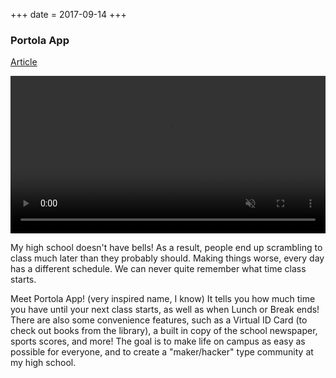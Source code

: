 +++
date = 2017-09-14
+++

### Portola App
[Article](https://portolapilot.com/an-app-to-help-students-portolapp/)

<video preload="auto" autoplay muted="muted" loop="loop" webkit-playsinline="" style="width:100%">
    <source src="/images/projects/ca45clip.mp4" type="video/mp4">
    Your browser does not support this video.
</video>

My high school doesn't have bells! As a result, people end up scrambling to class much later than they probably should. Making things worse, every day has a different schedule. We can never quite remember what time class starts.

Meet Portola App! (very inspired name, I know) It tells you how much time you have until your next class starts, as well as when Lunch or Break ends! There are also some convenience features, such as a Virtual ID Card (to check out books from the library), a built in copy of the school newspaper, sports scores, and more! The goal is to make life on campus as easy as possible for everyone, and to create a "maker/hacker" type community at my high school.